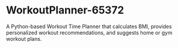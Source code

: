 # WorkoutPlanner-65372
A Python-based Workout Time Planner that calculates BMI, provides personalized workout recommendations, and suggests home or gym workout plans.
